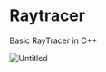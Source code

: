 # Raytracer

Basic RayTracer in C++

![Untitled](https://user-images.githubusercontent.com/64710104/81153586-aee4f000-8fa0-11ea-872e-9d41c51e7120.png)
